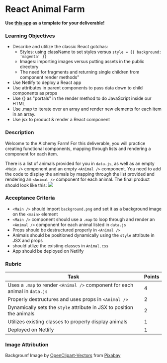 # React Animal Farm
**Use [this app](https://github.com/alchemycodelab/react-animal-farm) as a template for your deliverable!**
### Learning Objectives

- Describe and utilize the classic React gotchas:
  - Styles: using className to set styles versus `style = {{ background: 'magenta' }}`
  - Images: importing images versus putting assets in the public directory
  - The need for fragments and returning single children from component render methods"
- Use Netlify to deploy a React app
- Use attributes in parent components to pass data down to child components as props
- Use {} as "portals" in the render method to do JavaScript inside our HTML
- Use .map to iterate over an array and render new elements for each item in an array.
- Use jsx to product & render a React component

### Description

Welcome to the Alchemy Farm! For this deliverable, you will practice creating functional components, mapping through lists and rendering a component for each item.

There is a list of animals provided for you in `data.js`, as well as an empty `<Main />` component and an empty `<Animal />` component. You need to add the code to display the animals by mapping through the list provided and rendering an `<Animal />` component for each animal. The final product should look like this:
![](mockup.png)

### Acceptance Criteria

- `<Main />` should import `background.png` and set it as a background image on the `<main>` element
- `<Main />` component should use a `.map` to loop through and render an `<Animal />` component for each animal listed in `data.js`
- Props should be destructured properly in `<Animal />`
- Animals should be positioned dynamically using the `style` attribute in JSX and props
- <Animal /> should utlize the existing classes in `Animal.css`
- App should be deployed on Netlify

### Rubric

| Task                                                                        | Points |
| --------------------------------------------------------------------------- | ------ |
| Uses a `.map` to render `<Animal />` component for each animal in `data.js` | 4      |
| Properly destructures and uses props in `<Animal />`                        | 2      |
| Dynamically sets the `style` attribute in JSX to position the animals       | 2      |
| Utilizes existing classes to properly display animals                       | 1      |
| Deployed on Netlify                                                         | 1      |

### Image Attribution

Backgrounf Image by <a href="https://pixabay.com/users/openclipart-vectors-30363/?utm_source=link-attribution&amp;utm_medium=referral&amp;utm_campaign=image&amp;utm_content=147828">OpenClipart-Vectors</a> from <a href="https://pixabay.com/?utm_source=link-attribution&amp;utm_medium=referral&amp;utm_campaign=image&amp;utm_content=147828">Pixabay</a>
